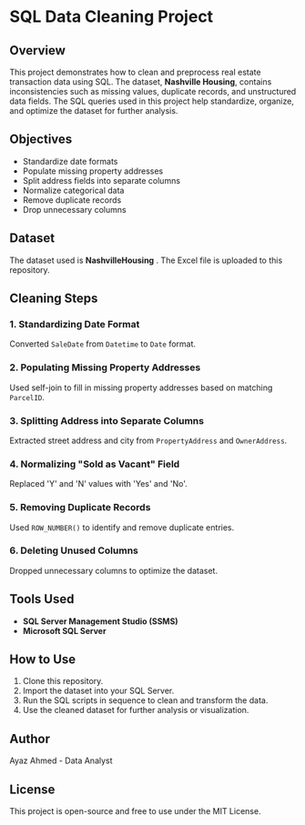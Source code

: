 # **SQL Data Cleaning Project**

## **Overview**
This project demonstrates how to clean and preprocess real estate transaction data using SQL. The dataset, **Nashville Housing**, contains inconsistencies such as missing values, duplicate records, and unstructured data fields. The SQL queries used in this project help standardize, organize, and optimize the dataset for further analysis.

## **Objectives**
- Standardize date formats
- Populate missing property addresses
- Split address fields into separate columns
- Normalize categorical data
- Remove duplicate records
- Drop unnecessary columns

## **Dataset**
The dataset used is **NashvilleHousing** . The Excel file is uploaded to this repository.

## **Cleaning Steps**

### **1. Standardizing Date Format**
Converted `SaleDate` from `Datetime` to `Date` format.

### **2. Populating Missing Property Addresses**
Used self-join to fill in missing property addresses based on matching `ParcelID`.

### **3. Splitting Address into Separate Columns**
Extracted street address and city from `PropertyAddress` and `OwnerAddress`.

### **4. Normalizing "Sold as Vacant" Field**
Replaced 'Y' and 'N' values with 'Yes' and 'No'.

### **5. Removing Duplicate Records**
Used `ROW_NUMBER()` to identify and remove duplicate entries.

### **6. Deleting Unused Columns**
Dropped unnecessary columns to optimize the dataset.

## **Tools Used**
- **SQL Server Management Studio (SSMS)**
- **Microsoft SQL Server**

## **How to Use**
1. Clone this repository.
2. Import the dataset into your SQL Server.
3. Run the SQL scripts in sequence to clean and transform the data.
4. Use the cleaned dataset for further analysis or visualization.

## **Author**
Ayaz Ahmed - Data Analyst

## **License**
This project is open-source and free to use under the MIT License.

